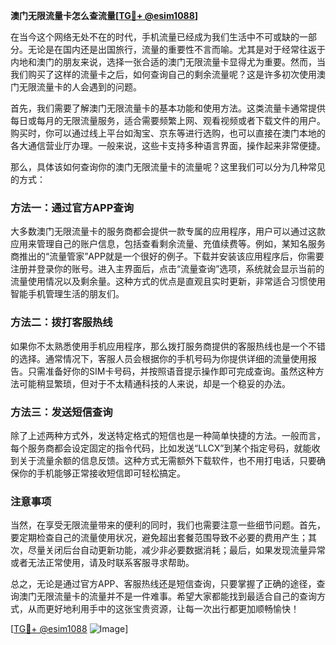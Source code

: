 **澳门无限流量卡怎么查流量[[TG💪+ @esim1088](https://t.me/s/esim1088)]**

在当今这个网络无处不在的时代，手机流量已经成为我们生活中不可或缺的一部分。无论是在国内还是出国旅行，流量的重要性不言而喻。尤其是对于经常往返于内地和澳门的朋友来说，选择一张合适的澳门无限流量卡显得尤为重要。然而，当我们购买了这样的流量卡之后，如何查询自己的剩余流量呢？这是许多初次使用澳门无限流量卡的人会遇到的问题。

首先，我们需要了解澳门无限流量卡的基本功能和使用方法。这类流量卡通常提供每日或每月的无限流量服务，适合需要频繁上网、观看视频或者下载文件的用户。购买时，你可以通过线上平台如淘宝、京东等进行选购，也可以直接在澳门本地的各大通信营业厅办理。一般来说，这些卡支持多种语言界面，操作起来非常便捷。

那么，具体该如何查询你的澳门无限流量卡的流量呢？这里我们可以分为几种常见的方式：

### 方法一：通过官方APP查询

大多数澳门无限流量卡的服务商都会提供一款专属的应用程序，用户可以通过这款应用来管理自己的账户信息，包括查看剩余流量、充值续费等。例如，某知名服务商推出的“流量管家”APP就是一个很好的例子。下载并安装该应用程序后，你需要注册并登录你的账号。进入主界面后，点击“流量查询”选项，系统就会显示当前的流量使用情况以及剩余量。这种方式的优点是直观且实时更新，非常适合习惯使用智能手机管理生活的朋友们。

### 方法二：拨打客服热线

如果你不太熟悉使用手机应用程序，那么拨打服务商提供的客服热线也是一个不错的选择。通常情况下，客服人员会根据你的手机号码为你提供详细的流量使用报告。只需准备好你的SIM卡号码，并按照语音提示操作即可完成查询。虽然这种方法可能稍显繁琐，但对于不太精通科技的人来说，却是一个稳妥的办法。

### 方法三：发送短信查询

除了上述两种方式外，发送特定格式的短信也是一种简单快捷的方法。一般而言，每个服务商都会设定固定的指令代码，比如发送“LLCX”到某个指定号码，就能收到关于流量余额的信息反馈。这种方式无需额外下载软件，也不用打电话，只要确保你的手机能够正常接收短信即可轻松搞定。

### 注意事项

当然，在享受无限流量带来的便利的同时，我们也需要注意一些细节问题。首先，要定期检查自己的流量使用状况，避免超出套餐范围导致不必要的费用产生；其次，尽量关闭后台自动更新功能，减少非必要数据消耗；最后，如果发现流量异常或者无法正常使用，请及时联系客服寻求帮助。

总之，无论是通过官方APP、客服热线还是短信查询，只要掌握了正确的途径，查询澳门无限流量卡的流量并不是一件难事。希望大家都能找到最适合自己的查询方式，从而更好地利用手中的这张宝贵资源，让每一次出行都更加顺畅愉快！

[[TG💪+ @esim1088](https://t.me/s/esim1088) ![Image](https://i.postimg.cc/4NQfJmqS/Snipaste-2025-05-13-00-14-12.png)]